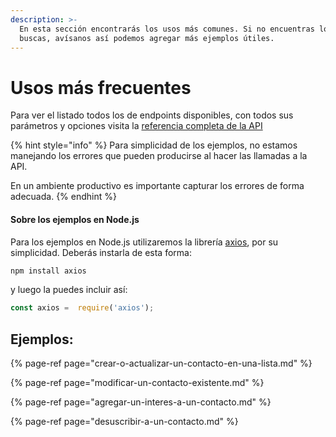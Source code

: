 ```yaml
---
description: >-
  En esta sección encontrarás los usos más comunes. Si no encuentras lo que
  buscas, avísanos así podemos agregar más ejemplos útiles.
---
```


# Usos más frecuentes

Para ver el listado todos los de endpoints disponibles, con todos sus parámetros y opciones visita la [referencia completa de la API](https://perfitapiv2.docs.apiary.io/#)

{% hint style="info" %}
Para simplicidad de los ejemplos, no estamos manejando los errores que pueden producirse al hacer las llamadas a la API. 

En un ambiente productivo es importante capturar los errores de forma adecuada.
{% endhint %}

#### Sobre los ejemplos en Node.js

Para los ejemplos en Node.js utilizaremos la librería [axios](https://github.com/axios/axios), por su simplicidad. Deberás instarla de esta forma:

```bash
npm install axios
```

y luego la puedes incluir así:

```javascript
const axios =  require('axios');
```

## Ejemplos:

{% page-ref page="crear-o-actualizar-un-contacto-en-una-lista.md" %}

{% page-ref page="modificar-un-contacto-existente.md" %}

{% page-ref page="agregar-un-interes-a-un-contacto.md" %}

{% page-ref page="desuscribir-a-un-contacto.md" %}







